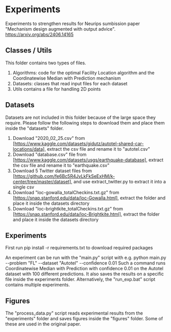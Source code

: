 # Experiments
Experiments to strengthen results for Neurips sumbission paper "Mechanism design augmented with output advice".
https://arxiv.org/abs/2406.14165

## Classes / Utils
This folder contains two types of files.
1. Algorithms: code for the optimal Facility Location algorithm and the Coordinatewise Median with Prediction mechanism
2. Datasets: classes that read input files for each dataset
3. Utils contains a file for handling 2D points

## Datasets
Datasets are not included in this folder because of the large space they require.
Please follow the following steps to download them and place them inside the "datasets" folder.
1. Download "2020_02_25.csv" from [https://www.kaggle.com/datasets/gidutz/autotel-shared-car-locations/data], extract the csv file and rename it to "autotel.csv"
2. Download "database.csv" file from [https://www.kaggle.com/datasets/usgs/earthquake-database], extract the csv file and rename it to "earthquake.csv"
3. Download 5 Twitter dataset files from [https://github.com/fe6Bc5R4JvLkFkSeExHM/k-center/tree/master/dataset], and use extract_twitter.py to extract it into a single csv
4. Download "loc-gowalla_totalCheckins.txt.gz" from [https://snap.stanford.edu/data/loc-Gowalla.html], extract the folder and place it inside the datasets directory
5. Download "loc-brightkite_totalCheckins.txt.gz" from [https://snap.stanford.edu/data/loc-Brightkite.html], extract the folder and place it inside the datasets directory

## Experiments
First run 
    pip install -r requirements.txt
to download required packages

An experiment can be run with the "main.py" script with e.g. 
    python main.py --problem "FL" --dataset "Autotel" --confidence 0.01
Such a command runs Coordinatewise Median with Prediction with confidence 0.01 on the Autotel dataset with 100 different predictions. 
It also saves the results on a specific file inside the experiments folder.
Alternatively, the "run_exp.bat" script contains multiple experiments.

## Figures
The "process_data.py" script reads experimental results from the "experiments" folder and saves figures inside the "figures" folder.
Some of these are used in the original paper.
